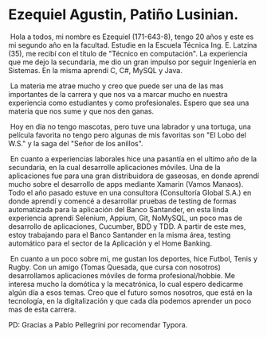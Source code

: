 # Ezequiel Agustin, Patiño Lusinian.
​	Hola a todos, mi nombre es Ezequiel (171-643-8), tengo 20 años y este es mi segundo año en la facultad. Estudie en la Escuela Técnica Ing. E. Latzina (35), me recibí con el título de "Técnico en computación". La experiencia que me dejo la secundaria, me dio un gran impulso por seguir Ingeniería en Sistemas. En la misma aprendí C, C#, MySQL y Java.  

​	La materia me atrae mucho y creo que puede ser una de las mas importantes de la carrera y que nos va a marcar mucho en nuestra experiencia como estudiantes y como profesionales. Espero que sea una materia que nos sume y que nos den ganas.

​	Hoy en día no tengo mascotas, pero tuve una labrador y una tortuga, una película favorita no tengo pero algunas de mis favoritas son "El Lobo del W.S." y la saga del "Señor de los anillos".

​	En cuanto a experiencias laborales hice una pasantía en el ultimo año de la secundaria, en la cual desarrolle aplicaciones móviles. Una de la aplicaciones fue para una gran distribuidora de gaseosas, en donde aprendí mucho sobre el desarrollo de apps mediante Xamarin (Vamos Manaos). 
Todo el año pasado estuve en una consultora (Consultoría Global S.A.) en donde aprendí y comencé a desarrollar pruebas de testing de formas automatizada para la aplicación del Banco Santander, en esta linda experiencia aprendí Selenium, Appium, Git, NoMySQL, un poco mas de desarrollo de aplicaciones, Cucumber, BDD y TDD.
A partir de este mes, estoy trabajando para el Banco Santander en la misma área, testing automático para el sector de la Aplicación y el Home Banking.

​	En cuanto a un poco sobre mi, me gustan los deportes, hice Futbol, Tenis y Rugby. Con un amigo (Tomas Quesada, que cursa con nosotros) desarrollamos aplicaciones móviles de forma profesional/hobbie. Me interesa mucho la domótica y la mecatrónica, lo cual espero dedicarme algún día a esos temas. Creo que el futuro somos nosotros, que está en la tecnología, en la digitalización y que cada día podemos aprender un poco mas de esta carrera.

PD: Gracias a Pablo Pellegrini por recomendar Typora.
